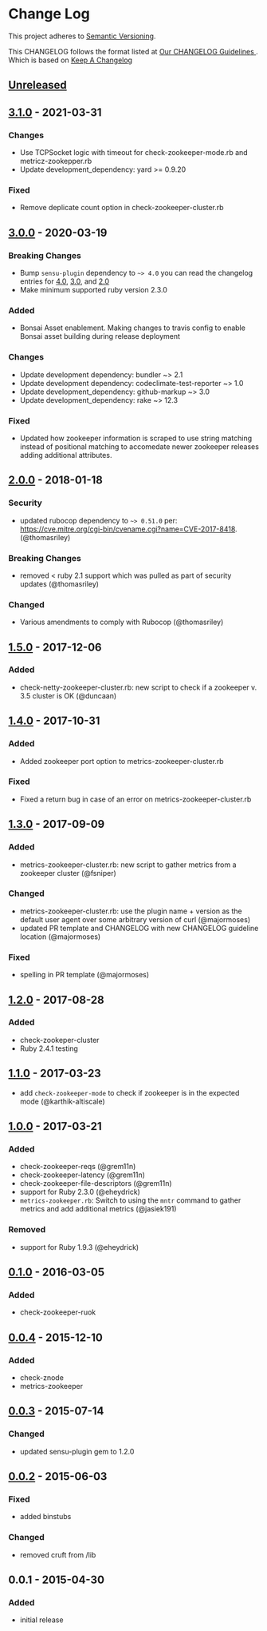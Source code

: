 # Change Log
This project adheres to [Semantic Versioning](http://semver.org/).

This CHANGELOG follows the format listed at [Our CHANGELOG Guidelines ](https://github.com/sensu-plugins/community/blob/master/HOW_WE_CHANGELOG.md).
Which is based on [Keep A Changelog](http://keepachangelog.com/)

## [Unreleased]

## [3.1.0] - 2021-03-31

### Changes
- Use TCPSocket logic with timeout for check-zookeeper-mode.rb and metricz-zookepper.rb  
- Update development_dependency: yard >= 0.9.20

### Fixed
- Remove deplicate count option in check-zookeeper-cluster.rb

## [3.0.0] - 2020-03-19
### Breaking Changes
- Bump `sensu-plugin` dependency to `~> 4.0` you can read the changelog entries for [4.0](https://github.com/sensu-plugins/sensu-plugin/blob/master/CHANGELOG.md#400---2018-02-17), [3.0](https://github.com/sensu-plugins/sensu-plugin/blob/master/CHANGELOG.md#300---2018-12-04), and [2.0](https://github.com/sensu-plugins/sensu-plugin/blob/master/CHANGELOG.md#v200---2017-03-29)
- Make minimum supported ruby version 2.3.0

### Added
- Bonsai Asset enablement. Making changes to travis config to enable Bonsai asset building during release deployment

### Changes
- Update development dependency: bundler ~> 2.1
- Update development dependency: codeclimate-test-reporter ~> 1.0
- Update development_dependency: github-markup ~> 3.0
- Update development_dependency: rake ~> 12.3

### Fixed
- Updated how zookeeper information is scraped to use string matching instead of positional matching to accomedate newer zookeeper releases adding additional attributes.  

## [2.0.0] - 2018-01-18
### Security
- updated rubocop dependency to `~> 0.51.0` per: https://cve.mitre.org/cgi-bin/cvename.cgi?name=CVE-2017-8418. (@thomasriley)

### Breaking Changes
- removed < ruby 2.1 support which was pulled as part of security updates (@thomasriley)

### Changed
- Various amendments to comply with Rubocop (@thomasriley)

## [1.5.0] - 2017-12-06
### Added
- check-netty-zookeeper-cluster.rb: new script to check if a zookeeper v. 3.5 cluster is OK (@duncaan)

## [1.4.0] - 2017-10-31
### Added
- Added zookeeper port option to metrics-zookeeper-cluster.rb

### Fixed
- Fixed a return bug in case of an error on metrics-zookeeper-cluster.rb

## [1.3.0] - 2017-09-09
### Added
- metrics-zookeeper-cluster.rb: new script to gather metrics from a zookeeper cluster (@fsniper)

### Changed
- metrics-zookeeper-cluster.rb: use the plugin name + version as the default user agent over some arbitrary version of curl (@majormoses)
- updated PR template and CHANGELOG with new CHANGELOG guideline location (@majormoses)

### Fixed
- spelling in PR template (@majormoses)

## [1.2.0] - 2017-08-28
### Added
- check-zookeper-cluster
- Ruby 2.4.1 testing

## [1.1.0] - 2017-03-23
- add `check-zookeeper-mode` to check if zookeeper is in the expected mode (@karthik-altiscale)

## [1.0.0] - 2017-03-21
### Added
- check-zookeeper-reqs (@grem11n)
- check-zookeeper-latency (@grem11n)
- check-zookeeper-file-descriptors (@grem11n)
- support for Ruby 2.3.0 (@eheydrick)
- `metrics-zookeeper.rb`: Switch to using the `mntr` command to gather metrics and add additional metrics (@jasiek191)

### Removed
- support for Ruby 1.9.3 (@eheydrick)

## [0.1.0] - 2016-03-05
### Added
- check-zookeeper-ruok

## [0.0.4] - 2015-12-10
### Added
- check-znode
- metrics-zookeeper

## [0.0.3] - 2015-07-14
### Changed
- updated sensu-plugin gem to 1.2.0

## [0.0.2] - 2015-06-03
### Fixed
- added binstubs

### Changed
- removed cruft from /lib

## 0.0.1 - 2015-04-30
### Added
- initial release

[Unreleased]: https://github.com/sensu-plugins/sensu-plugins-zookeeper/compare/3.1.0...HEAD
[3.1.0]: https://github.com/sensu-plugins/sensu-plugins-zookeeper/compare/3.0.0...3.1.0
[3.0.0]: https://github.com/sensu-plugins/sensu-plugins-zookeeper/compare/2.0.0...3.0.0
[2.0.0]: https://github.com/sensu-plugins/sensu-plugins-zookeeper/compare/1.5.0...2.0.0
[1.5.0]: https://github.com/sensu-plugins/sensu-plugins-zookeeper/compare/1.4.0...1.5.0
[1.4.0]: https://github.com/sensu-plugins/sensu-plugins-zookeeper/compare/1.3.0...1.4.0
[1.3.0]: https://github.com/sensu-plugins/sensu-plugins-zookeeper/compare/1.2.0...1.3.0
[1.2.0]: https://github.com/sensu-plugins/sensu-plugins-zookeeper/compare/1.1.0...1.2.0
[1.1.0]: https://github.com/sensu-plugins/sensu-plugins-zookeeper/compare/1.0.0...1.1.0
[1.0.0]: https://github.com/sensu-plugins/sensu-plugins-zookeeper/compare/0.1.0...1.0.0
[0.1.0]: https://github.com/sensu-plugins/sensu-plugins-zookeeper/compare/0.0.4...0.1.0
[0.0.4]: https://github.com/sensu-plugins/sensu-plugins-zookeeper/compare/0.0.3...0.0.4
[0.0.3]: https://github.com/sensu-plugins/sensu-plugins-zookeeper/compare/0.0.2...0.0.3
[0.0.2]: https://github.com/sensu-plugins/sensu-plugins-zookeeper/compare/0.0.1...0.0.2
